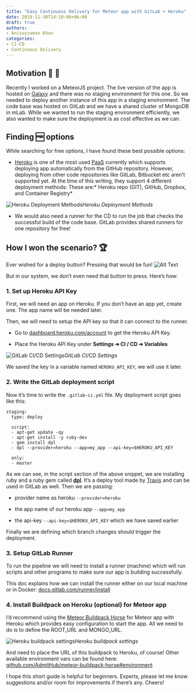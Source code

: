 ```yaml
---
title: "Easy Continuous Delivery for Meteor app with GitLab + Heroku"
date: 2019-11-30T14:10:00+06:00
draft: true
authors:
- Anisuzzaman Khan
categories:
- CI-CD
- Continuous Delivery
---
```


## Motivation 🌌 🌠

Recently I worked on a MeteorJS project. The live version of the app is hosted on [Galaxy](https://www.meteor.com/hosting) and there was no staging environment for this one. So we needed to deploy another instance of this app in a staging environment. The code base was hosted on GitLab and we have a shared cluster of MongoDB in mLab. While we wanted to run the staging environment efficiently, we also wanted to make sure the deployment is as cost effective as we can.

## Finding 🆓 options

While searching for free options, I have found these best possible options:

* [Heroku](https://heroku.com/) is one of the most used [PaaS](https://en.wikipedia.org/wiki/Platform_as_a_service) currently which supports deploying app automatically from the GitHub repository. However, deploying from other code repositories like GitLab, Bitbucket etc aren’t supported yet.
At the time of this writing, they support 4 different deployment methods:
These are:* Heroku repo (GIT), GitHub, Dropbox, and Container Registry*

![Heroku Deployment Methods](https://cdn-images-1.medium.com/max/2586/1*nHlhh7SkZY1RLuq-r6gxEg.png)*Heroku Deployment Methods*

* We would also need a runner for the CD to run the job that checks the successful build of the code base. GitLab provides shared runners for one repository for free!

## How I won the scenario? 🏆

Ever wished for a deploy button? Pressing that would be fun!
![Alt Text](https://media.giphy.com/media/naxep4vNBAOL6/giphy.gif)

But in our system, we don’t even need that button to press. Here’s how:

### 1. Set up Heroku API Key

First, we will need an app on Heroku. If you don’t have an app yet, create one. The app name will be needed later.

Then, we will need to setup the API key so that it can connect to the runner.

* Go to [dashboard.heroku.com/account](https://dashboard.heroku.com/account) to get the Heroku API Key.

* Place the Heroku API Key under **Settings ➔ CI / CD ➔ Variables**

![GitLab CI/CD Settings](https://cdn-images-1.medium.com/max/2670/1*-Zvvq9z8Zo_7QzmrlUXibA.png)*GitLab CI/CD Settings*

We saved the key in a variable named `HEROKU_API_KEY`, we will use it later.

### 2. Write the GitLab deployment script

Now it’s time to write the `.gitlab-ci.yml` file.
My deployment script goes like this:

    staging:
      type: deploy

      script:
      - apt-get update -qy
      - apt-get install -y ruby-dev
      - gem install dpl
      - dpl --provider=heroku --app=my_app --api-key=$HEROKU_API_KEY

      only:
      - master

As we can see, in the script section of the above snippet, we are installing ruby and a ruby gem called **[dpl](https://docs.gitlab.com/ee/ci/examples/deployment/)**. It’s a deploy tool made by [Travis](https://travis-ci.org/) and can be used in GitLab as well. Then we are passing:

* provider name as heroku `--provider=heroku`

* the app name of our heroku app `--app=my_app`

* the api-key `--api-key=$HEROKU_API_KEY` which we have saved earlier

Finally we are defining which branch changes should trigger the deployment.

### 3. Setup GitLab Runner

To run the pipeline we will need to install a runner (machine) which will run scripts and other programs to make sure our app is building successfully.

This doc explains how we can install the runner either on our local machine or in Docker: [docs.gitlab.com/runner/install](https://docs.gitlab.com/runner/install/)

### 4. Install Buildpack on Heroku (optional) for Meteor app

I’d recommend using the [Meteor Buildpack Horse](https://github.com/AdmitHub/meteor-buildpack-horse) for Meteor app with Heroku which provides easy configuration to start the app. All we need to do is to define the ROOT_URL and MONGO_URL.

![Heroku buildpack settings](https://cdn-images-1.medium.com/max/2572/1*rNhKYxKCKzTEymuKMT2zTw.png)*Heroku buildpack settings*

And need to place the URL of this buildpack to Heroku, of course!
Other available environment vars can be found here: [github.com/AdmitHub/meteor-buildpack-horse#environment](https://github.com/AdmitHub/meteor-buildpack-horse#environment)

I hope this short guide is helpful for beginners. Experts, please let me know suggestions and/or room for improvements if there’s any. Cheers!
